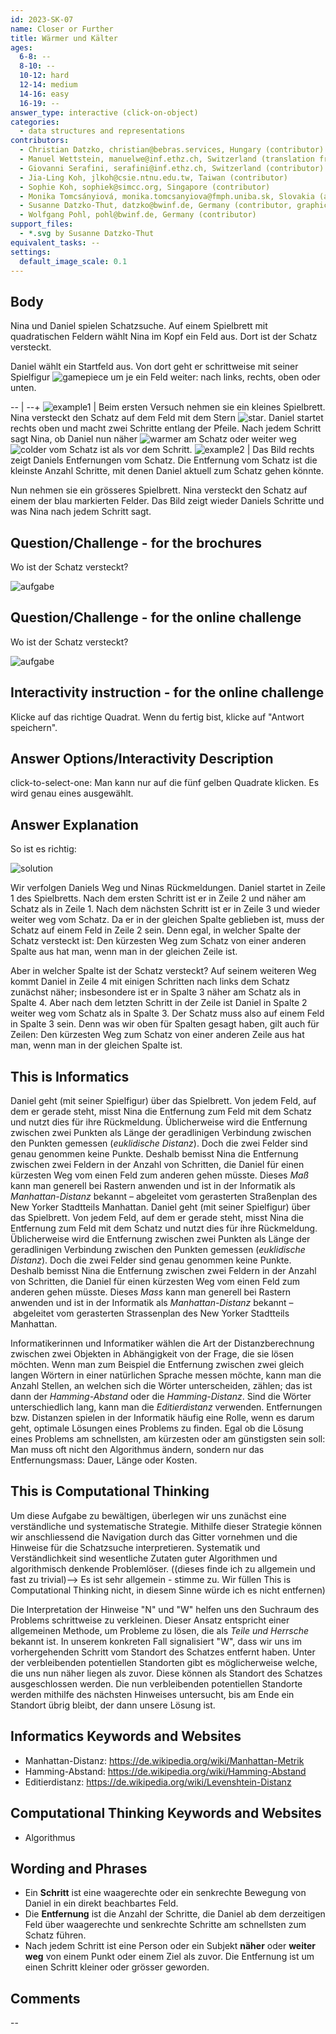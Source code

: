 ```yaml
---
id: 2023-SK-07
name: Closer or Further
title: Wärmer und Kälter
ages:
  6-8: --
  8-10: --
  10-12: hard
  12-14: medium
  14-16: easy
  16-19: --
answer_type: interactive (click-on-object)
categories:
  - data structures and representations
contributors:
  - Christian Datzko, christian@bebras.services, Hungary (contributor)
  - Manuel Wettstein, manuelwe@inf.ethz.ch, Switzerland (translation from English into German)
  - Giovanni Serafini, serafini@inf.ethz.ch, Switzerland (contributor)
  - Jia-Ling Koh, jlkoh@csie.ntnu.edu.tw, Taiwan (contributor)
  - Sophie Koh, sophiek@simcc.org, Singapore (contributor)
  - Monika Tomcsányiová, monika.tomcsanyiova@fmph.uniba.sk, Slovakia (author)
  - Susanne Datzko-Thut, datzko@bwinf.de, Germany (contributor, graphics)
  - Wolfgang Pohl, pohl@bwinf.de, Germany (contributor)
support_files:
  - *.svg by Susanne Datzko-Thut
equivalent_tasks: --
settings:
  default_image_scale: 0.1
---
```



[star]: graphics/2023-SK-07_stern.svg "Stern (20px)"
[warmer]: graphics/2023-SK-07-warmer.svg "Wärmer (12px)"
[colder]: graphics/2023-SK-07-colder.svg "Kälter (20px)"
[gamepiece]: graphics/2023-SK-07-Daniel.svg "Spielfigur von Daniel (15px)"


## Body

Nina und Daniel spielen Schatzsuche. Auf einem Spielbrett mit quadratischen Feldern wählt Nina im Kopf ein Feld aus. Dort ist der Schatz versteckt.

Daniel wählt ein Startfeld aus. Von dort geht er schrittweise mit seiner Spielfigur ![gamepiece] um je ein Feld weiter: nach links, rechts, oben oder unten.

-- | --+
![example1](graphics/2023-SK-07-example1.svg "Beispiel wärmer und kälter") | Beim ersten Versuch nehmen sie ein kleines Spielbrett. Nina versteckt den Schatz auf dem Feld mit dem Stern ![star]. Daniel startet rechts oben und macht zwei Schritte entlang der Pfeile. Nach jedem Schritt sagt Nina, ob Daniel nun näher ![warmer] am Schatz oder weiter weg ![colder] vom Schatz ist als vor dem Schritt.
![example2](graphics/2023-SK-07-example3.svg "Beispiel Entfernung vom Schatz") | Das Bild rechts zeigt Daniels Entfernungen vom Schatz. Die Entfernung vom Schatz ist die kleinste Anzahl Schritte, mit denen Daniel aktuell zum Schatz gehen könnte.



Nun nehmen sie ein grösseres Spielbrett.
Nina versteckt den Schatz auf einem der blau markierten Felder.
Das Bild zeigt wieder Daniels Schritte und was Nina nach jedem Schritt sagt.

## Question/Challenge - for the brochures

Wo ist der Schatz versteckt?

![aufgabe](graphics/2023-SK-07-question_symbols.svg "challenge")


## Question/Challenge - for the online challenge

Wo ist der Schatz versteckt? 

![aufgabe](interactive/2023-SK-07-question-interactive.svg)


## Interactivity instruction - for the online challenge

Klicke auf das richtige Quadrat. Wenn du fertig bist, klicke auf "Antwort speichern".

## Answer Options/Interactivity Description

click-to-select-one:  Man kann nur auf die fünf gelben Quadrate klicken. Es wird genau eines ausgewählt.

## Answer Explanation

So ist es richtig:

![solution](graphics/2023-SK-07-solution_compatible.svg "richtige Lösung")

Wir verfolgen Daniels Weg und Ninas Rückmeldungen.  Daniel startet in Zeile 1 des Spielbretts. Nach dem ersten Schritt ist er in Zeile 2 und näher am Schatz als in Zeile 1.  Nach dem nächsten Schritt ist er in Zeile 3 und wieder weiter weg vom Schatz.  Da er in der gleichen Spalte geblieben ist, muss der Schatz auf einem Feld in Zeile 2 sein.  Denn egal, in welcher Spalte der Schatz versteckt ist:  Den kürzesten Weg zum Schatz von einer anderen Spalte aus hat man, wenn man in der gleichen Zeile ist.

Aber in welcher Spalte ist der Schatz versteckt?  Auf seinem weiteren Weg kommt Daniel in Zeile 4 mit einigen Schritten nach links dem Schatz zunächst näher; insbesondere ist er in Spalte 3 näher am Schatz als in Spalte 4.  Aber nach dem letzten Schritt in der Zeile ist Daniel in Spalte 2 weiter weg vom Schatz als in Spalte 3.  Der Schatz muss also auf einem Feld in Spalte 3 sein.  Denn was wir oben für Spalten gesagt haben, gilt auch für Zeilen:  Den kürzesten Weg zum Schatz von einer anderen Zeile aus hat man, wenn man in der gleichen Spalte ist.

## This is Informatics

Daniel geht (mit seiner Spielfigur) über das Spielbrett.  Von jedem Feld, auf dem er gerade steht, misst Nina die Entfernung zum Feld mit dem Schatz und nutzt dies für ihre Rückmeldung.  Üblicherweise wird die Entfernung zwischen zwei Punkten als Länge der geradlinigen Verbindung zwischen den Punkten gemessen (_euklidische Distanz_).  Doch die zwei Felder sind genau genommen keine Punkte.  Deshalb bemisst Nina die Entfernung zwischen zwei Feldern in der Anzahl von Schritten, die Daniel für einen kürzesten Weg vom einen Feld zum anderen gehen müsste.  Dieses _Maß_ kann man generell bei Rastern anwenden und ist in der Informatik als _Manhattan-Distanz_ bekannt – abgeleitet vom gerasterten Straßenplan des New Yorker Stadtteils Manhattan.
Daniel geht (mit seiner Spielfigur) über das Spielbrett.  Von jedem Feld, auf dem er gerade steht, misst Nina die Entfernung zum Feld mit dem Schatz und nutzt dies für ihre Rückmeldung.  Üblicherweise wird die Entfernung zwischen zwei Punkten als Länge der geradlinigen Verbindung zwischen den Punkten gemessen (_euklidische Distanz_).  Doch die zwei Felder sind genau genommen keine Punkte.  Deshalb bemisst Nina die Entfernung zwischen zwei Feldern in der Anzahl von Schritten, die Daniel für einen kürzesten Weg vom einen Feld zum anderen gehen müsste.  Dieses _Mass_ kann man generell bei Rastern anwenden und ist in der Informatik als _Manhattan-Distanz_ bekannt – abgeleitet vom gerasterten Strassenplan des New Yorker Stadtteils Manhattan.

Informatikerinnen und Informatiker wählen die Art der Distanzberechnung zwischen zwei Objekten in Abhängigkeit von der Frage, die sie lösen möchten. Wenn man zum Beispiel die Entfernung zwischen zwei gleich langen Wörtern in einer natürlichen Sprache messen möchte, kann man die Anzahl Stellen, an welchen sich die Wörter unterscheiden, zählen; das ist dann der  _Hamming-Abstand_ oder die _Hamming-Distanz_.  Sind die Wörter unterschiedlich lang, kann man die _Editierdistanz_ verwenden. Entfernungen bzw. Distanzen spielen in der Informatik häufig eine Rolle, wenn es darum geht, optimale Lösungen eines Problems zu finden.  Egal ob die Lösung eines Problems am schnellsten, am kürzesten oder am günstigsten sein soll:  Man muss oft nicht den Algorithmus ändern, sondern nur das Entfernungsmass: Dauer, Länge oder Kosten.


## This is Computational Thinking

Um diese Aufgabe zu bewältigen, überlegen wir uns zunächst eine verständliche und systematische Strategie. Mithilfe dieser Strategie können wir anschliessend die Navigation durch das Gitter vornehmen und die Hinweise für die Schatzsuche interpretieren. Systematik und Verständlichkeit sind wesentliche Zutaten guter Algorithmen und algorithmisch denkende Problemlöser. ((dieses finde ich zu allgemein und fast zu trivial)--> Es ist sehr allgemein - stimme zu. Wir füllen This is Computational Thinking nicht, in diesem Sinne würde ich es nicht entfernen)

Die Interpretation der Hinweise "N" und "W" helfen uns den Suchraum des Problems schrittweise zu verkleinen. Dieser Ansatz entspricht einer allgemeinen Methode, um Probleme zu lösen, die als _Teile und Herrsche_ bekannt ist. In unserem konkreten Fall signalisiert "W", dass wir uns im vorhergehenden Schritt vom Standort des Schatzes entfernt haben. Unter der verbleibenden potentiellen Standorten gibt es möglicherweise welche, die uns nun näher liegen als zuvor. Diese können als Standort des Schatzes ausgeschlossen werden. Die nun verbleibenden potentiellen Standorte werden mithilfe des nächsten Hinweises untersucht, bis am Ende ein Standort übrig bleibt, der dann unsere Lösung ist.

## Informatics Keywords and Websites

- Manhattan-Distanz: https://de.wikipedia.org/wiki/Manhattan-Metrik
- Hamming-Abstand: https://de.wikipedia.org/wiki/Hamming-Abstand
- Editierdistanz: https://de.wikipedia.org/wiki/Levenshtein-Distanz


## Computational Thinking Keywords and Websites

 - Algorithmus


## Wording and Phrases
 - Ein __Schritt__ ist eine waagerechte oder ein senkrechte Bewegung von Daniel in ein direkt beachbartes Feld.
 - Die __Entfernung__ ist die Anzahl der Schritte, die Daniel ab dem derzeitigen Feld über waagerechte und senkrechte Schritte am schnellsten zum Schatz führen.
 - Nach jedem Schritt ist eine Person oder ein Subjekt __näher__ oder __weiter weg__ von einem Punkt oder einem Ziel als zuvor. Die Entfernung ist um einen Schritt kleiner oder grösser geworden.


## Comments

--